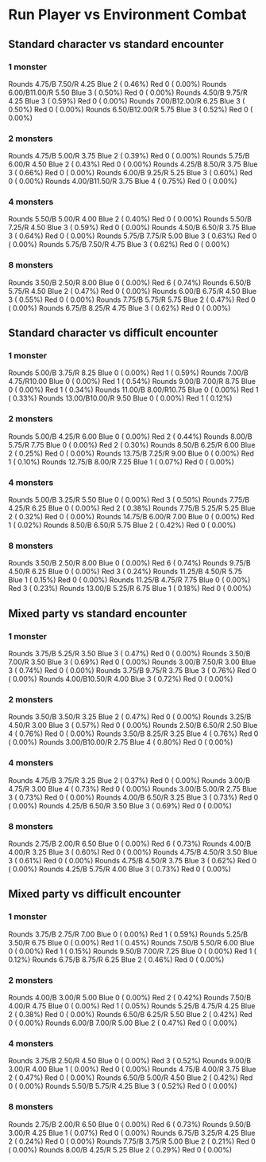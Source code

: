 # Run Player vs Environment Combat

## Standard character vs standard encounter

### 1 monster
Rounds  4.75/B 7.50/R 4.25 Blue 2 ( 0.46%) Red 0 ( 0.00%)
Rounds  6.00/B11.00/R 5.50 Blue 3 ( 0.50%) Red 0 ( 0.00%)
Rounds  4.50/B 9.75/R 4.25 Blue 3 ( 0.59%) Red 0 ( 0.00%)
Rounds  7.00/B12.00/R 6.25 Blue 3 ( 0.50%) Red 0 ( 0.00%)
Rounds  6.50/B12.00/R 5.75 Blue 3 ( 0.52%) Red 0 ( 0.00%)

### 2 monsters
Rounds  4.75/B 5.00/R 3.75 Blue 2 ( 0.39%) Red 0 ( 0.00%)
Rounds  5.75/B 6.00/R 4.50 Blue 2 ( 0.43%) Red 0 ( 0.00%)
Rounds  4.25/B 8.50/R 3.75 Blue 3 ( 0.66%) Red 0 ( 0.00%)
Rounds  6.00/B 9.25/R 5.25 Blue 3 ( 0.60%) Red 0 ( 0.00%)
Rounds  4.00/B11.50/R 3.75 Blue 4 ( 0.75%) Red 0 ( 0.00%)

### 4 monsters
Rounds  5.50/B 5.00/R 4.00 Blue 2 ( 0.40%) Red 0 ( 0.00%)
Rounds  5.50/B 7.25/R 4.50 Blue 3 ( 0.59%) Red 0 ( 0.00%)
Rounds  4.50/B 6.50/R 3.75 Blue 3 ( 0.64%) Red 0 ( 0.00%)
Rounds  5.75/B 7.75/R 5.00 Blue 3 ( 0.63%) Red 0 ( 0.00%)
Rounds  5.75/B 7.50/R 4.75 Blue 3 ( 0.62%) Red 0 ( 0.00%)

### 8 monsters
Rounds  3.50/B 2.50/R 8.00 Blue 0 ( 0.00%) Red 6 ( 0.74%)
Rounds  6.50/B 5.75/R 4.50 Blue 2 ( 0.47%) Red 0 ( 0.00%)
Rounds  6.00/B 6.75/R 4.50 Blue 3 ( 0.55%) Red 0 ( 0.00%)
Rounds  7.75/B 5.75/R 5.75 Blue 2 ( 0.47%) Red 0 ( 0.00%)
Rounds  6.75/B 8.25/R 4.75 Blue 3 ( 0.62%) Red 0 ( 0.00%)
            

## Standard character vs difficult encounter

### 1 monster
Rounds  5.00/B 3.75/R 8.25 Blue 0 ( 0.00%) Red 1 ( 0.59%)
Rounds  7.00/B 4.75/R10.00 Blue 0 ( 0.00%) Red 1 ( 0.54%)
Rounds  9.00/B 7.00/R 8.75 Blue 0 ( 0.00%) Red 1 ( 0.34%)
Rounds 11.00/B 8.00/R10.75 Blue 0 ( 0.00%) Red 1 ( 0.33%)
Rounds 13.00/B10.00/R 9.50 Blue 0 ( 0.00%) Red 1 ( 0.12%)

### 2 monsters
Rounds  5.00/B 4.25/R 6.00 Blue 0 ( 0.00%) Red 2 ( 0.44%)
Rounds  8.00/B 5.75/R 7.75 Blue 0 ( 0.00%) Red 2 ( 0.30%)
Rounds  8.50/B 6.25/R 6.00 Blue 2 ( 0.25%) Red 0 ( 0.00%)
Rounds 13.75/B 7.25/R 9.00 Blue 0 ( 0.00%) Red 1 ( 0.10%)
Rounds 12.75/B 8.00/R 7.25 Blue 1 ( 0.07%) Red 0 ( 0.00%)

### 4 monsters
Rounds  5.00/B 3.25/R 5.50 Blue 0 ( 0.00%) Red 3 ( 0.50%)
Rounds  7.75/B 4.25/R 6.25 Blue 0 ( 0.00%) Red 2 ( 0.38%)
Rounds  7.75/B 5.25/R 5.25 Blue 2 ( 0.32%) Red 0 ( 0.00%)
Rounds 14.75/B 6.00/R 7.00 Blue 0 ( 0.00%) Red 1 ( 0.02%)
Rounds  8.50/B 6.50/R 5.75 Blue 2 ( 0.42%) Red 0 ( 0.00%)

### 8 monsters
Rounds  3.50/B 2.50/R 8.00 Blue 0 ( 0.00%) Red 6 ( 0.74%)
Rounds  9.75/B 4.50/R 6.25 Blue 0 ( 0.00%) Red 3 ( 0.24%)
Rounds 11.25/B 4.50/R 5.75 Blue 1 ( 0.15%) Red 0 ( 0.00%)
Rounds 11.25/B 4.75/R 7.75 Blue 0 ( 0.00%) Red 3 ( 0.23%)
Rounds 13.00/B 5.25/R 6.75 Blue 1 ( 0.18%) Red 0 ( 0.00%)
            

## Mixed party vs standard encounter

### 1 monster
Rounds  3.75/B 5.25/R 3.50 Blue 3 ( 0.47%) Red 0 ( 0.00%)
Rounds  3.50/B 7.00/R 3.50 Blue 3 ( 0.69%) Red 0 ( 0.00%)
Rounds  3.00/B 7.50/R 3.00 Blue 3 ( 0.74%) Red 0 ( 0.00%)
Rounds  3.75/B 9.75/R 3.75 Blue 3 ( 0.76%) Red 0 ( 0.00%)
Rounds  4.00/B10.50/R 4.00 Blue 3 ( 0.72%) Red 0 ( 0.00%)

### 2 monsters
Rounds  3.50/B 3.50/R 3.25 Blue 2 ( 0.47%) Red 0 ( 0.00%)
Rounds  3.25/B 4.50/R 3.00 Blue 3 ( 0.57%) Red 0 ( 0.00%)
Rounds  2.50/B 6.50/R 2.50 Blue 4 ( 0.76%) Red 0 ( 0.00%)
Rounds  3.50/B 8.25/R 3.25 Blue 4 ( 0.76%) Red 0 ( 0.00%)
Rounds  3.00/B10.00/R 2.75 Blue 4 ( 0.80%) Red 0 ( 0.00%)

### 4 monsters
Rounds  4.75/B 3.75/R 3.25 Blue 2 ( 0.37%) Red 0 ( 0.00%)
Rounds  3.00/B 4.75/R 3.00 Blue 4 ( 0.73%) Red 0 ( 0.00%)
Rounds  3.00/B 5.00/R 2.75 Blue 3 ( 0.73%) Red 0 ( 0.00%)
Rounds  4.00/B 6.50/R 3.25 Blue 3 ( 0.73%) Red 0 ( 0.00%)
Rounds  4.25/B 6.50/R 3.50 Blue 3 ( 0.69%) Red 0 ( 0.00%)

### 8 monsters
Rounds  2.75/B 2.00/R 6.50 Blue 0 ( 0.00%) Red 6 ( 0.73%)
Rounds  4.00/B 4.00/R 3.25 Blue 3 ( 0.60%) Red 0 ( 0.00%)
Rounds  4.75/B 4.50/R 3.50 Blue 3 ( 0.61%) Red 0 ( 0.00%)
Rounds  4.75/B 4.50/R 3.75 Blue 3 ( 0.62%) Red 0 ( 0.00%)
Rounds  4.25/B 5.75/R 4.00 Blue 3 ( 0.73%) Red 0 ( 0.00%)
            

## Mixed party vs difficult encounter

### 1 monster
Rounds  3.75/B 2.75/R 7.00 Blue 0 ( 0.00%) Red 1 ( 0.59%)
Rounds  5.25/B 3.50/R 6.75 Blue 0 ( 0.00%) Red 1 ( 0.45%)
Rounds  7.50/B 5.50/R 6.00 Blue 0 ( 0.00%) Red 1 ( 0.15%)
Rounds  9.50/B 7.00/R 7.25 Blue 0 ( 0.00%) Red 1 ( 0.12%)
Rounds  6.75/B 8.75/R 6.25 Blue 2 ( 0.46%) Red 0 ( 0.00%)

### 2 monsters
Rounds  4.00/B 3.00/R 5.00 Blue 0 ( 0.00%) Red 2 ( 0.42%)
Rounds  7.50/B 4.00/R 4.75 Blue 0 ( 0.00%) Red 1 ( 0.05%)
Rounds  5.25/B 4.75/R 4.25 Blue 2 ( 0.38%) Red 0 ( 0.00%)
Rounds  6.50/B 6.25/R 5.50 Blue 2 ( 0.42%) Red 0 ( 0.00%)
Rounds  6.00/B 7.00/R 5.00 Blue 2 ( 0.47%) Red 0 ( 0.00%)

### 4 monsters
Rounds  3.75/B 2.50/R 4.50 Blue 0 ( 0.00%) Red 3 ( 0.52%)
Rounds  9.00/B 3.00/R 4.00 Blue 1 ( 0.00%) Red 0 ( 0.00%)
Rounds  4.75/B 4.00/R 3.75 Blue 2 ( 0.47%) Red 0 ( 0.00%)
Rounds  6.50/B 5.00/R 4.50 Blue 2 ( 0.42%) Red 0 ( 0.00%)
Rounds  5.50/B 5.75/R 4.25 Blue 3 ( 0.52%) Red 0 ( 0.00%)

### 8 monsters
Rounds  2.75/B 2.00/R 6.50 Blue 0 ( 0.00%) Red 6 ( 0.73%)
Rounds  9.50/B 3.00/R 4.25 Blue 1 ( 0.07%) Red 0 ( 0.00%)
Rounds  6.75/B 3.25/R 4.25 Blue 2 ( 0.24%) Red 0 ( 0.00%)
Rounds  7.75/B 3.75/R 5.00 Blue 2 ( 0.21%) Red 0 ( 0.00%)
Rounds  8.00/B 4.25/R 5.25 Blue 2 ( 0.29%) Red 0 ( 0.00%)
